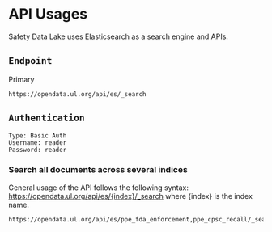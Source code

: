 # API Usages

Safety Data Lake uses Elasticsearch as a search engine and APIs.

## `Endpoint`

Primary
```
https://opendata.ul.org/api/es/_search
```


## `Authentication`
```
Type: Basic Auth
Username: reader
Password: reader
```

### Search all documents across several indices

General usage of the API follows the following syntax: https://opendata.ul.org/api/es/{index}/_search where {index} is the index name.

```
https://opendata.ul.org/api/es/ppe_fda_enforcement,ppe_cpsc_recall/_search
```
